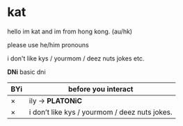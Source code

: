 # kat 


hello
im kat and im from hong kong. (au/hk)

please use he/him pronouns 


i don't like kys / yourmom / deez nuts jokes etc.


**DNi** basic dni

| BYi | before you interact |
| --- | ------------------- |
|  ×  | ily → **PLATONiC** |
|  ×  | i don’t like kys / yourmom / deez nuts jokes. |
